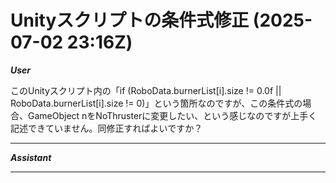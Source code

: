 <!-- Generated by SpecStory -->

# Unityスクリプトの条件式修正 (2025-07-02 23:16Z)

_**User**_

このUnityスクリプト内の「if (RoboData.burnerList[i].size != 0.0f || RoboData.burnerList[i].size != 0)」という箇所なのですが、この条件式の場合、GameObject nをNoThrusterに変更したい、という感じなのですが上手く記述できていません。同修正すればよいですか？

---

_**Assistant**_



---

